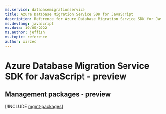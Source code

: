 ```yaml
---
ms.service: databasemigrationservice
title: Azure Database Migration Service SDK for JavaScript
description: Reference for Azure Database Migration Service SDK for JavaScript
ms.devlang: javascript
ms.data: 10/05/2022
ms.author: jeffish
ms.topic: reference
author: xirzec
---
```

# Azure Database Migration Service SDK for JavaScript - preview

## Management packages - preview
[!INCLUDE [mgmt-packages](database-migration-service-mgmt-index.md)]